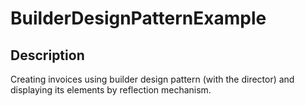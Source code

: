 # BuilderDesignPatternExample
## Description
Creating invoices using builder design pattern (with the director) and displaying its elements by reflection mechanism. 
